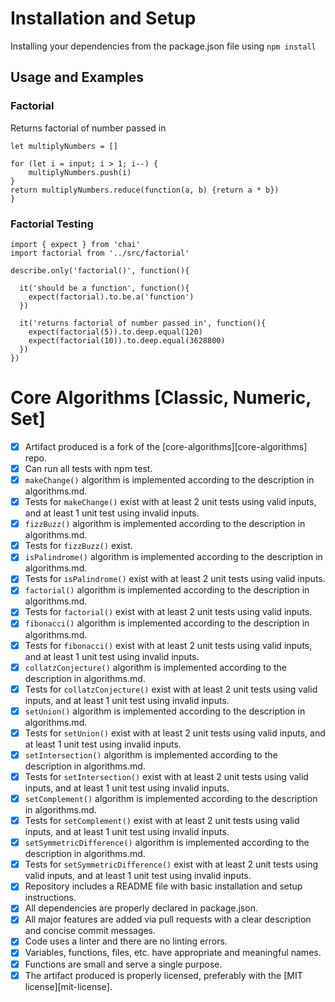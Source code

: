 # Installation and Setup

Installing your dependencies from the package.json file using ```npm install```

## Usage and Examples

### Factorial

Returns factorial of number passed in

```
let multiplyNumbers = []

for (let i = input; i > 1; i--) {
	multiplyNumbers.push(i)
}
return multiplyNumbers.reduce(function(a, b) {return a * b})
}
```

### Factorial Testing

```
import { expect } from 'chai'
import factorial from '../src/factorial'

describe.only('factorial()', function(){

  it('should be a function', function(){
    expect(factorial).to.be.a('function')
  })

  it('returns factorial of number passed in', function(){
    expect(factorial(5)).to.deep.equal(120)
    expect(factorial(10)).to.deep.equal(3628800)
  })
})
```


# Core Algorithms [Classic, Numeric, Set]

- [x] Artifact produced is a fork of the [core-algorithms][core-algorithms] repo.
- [x] Can run all tests with npm test.
- [x]  ```makeChange()``` algorithm is implemented according to the description in algorithms.md.
- [x]  Tests for ```makeChange()``` exist with at least 2 unit tests using valid inputs, and at least 1 unit test using invalid inputs.
- [x]  ```fizzBuzz()``` algorithm is implemented according to the description in algorithms.md.
- [x]  Tests for ```fizzBuzz()``` exist.
- [x]  ```isPalindrome()``` algorithm is implemented according to the description in algorithms.md.
- [x]  Tests for ```isPalindrome()``` exist with at least 2 unit tests using valid inputs.
- [x]  ```factorial()``` algorithm is implemented according to the description in algorithms.md.
- [x]  Tests for ```factorial()``` exist with at least 2 unit tests using valid inputs.
- [x]  ```fibonacci()``` algorithm is implemented according to the description in algorithms.md.
- [x]  Tests for ```fibonacci()``` exist with at least 2 unit tests using valid inputs, and at least 1 unit test using invalid inputs.
- [x]  ```collatzConjecture()``` algorithm is implemented according to the description in algorithms.md.
- [x]  Tests for ```collatzConjecture()``` exist with at least 2 unit tests using valid inputs, and at least 1 unit test using invalid inputs.
- [x]  ```setUnion()``` algorithm is implemented according to the description in algorithms.md.
- [x]  Tests for ```setUnion()``` exist with at least 2 unit tests using valid inputs, and at least 1 unit test using invalid inputs.
- [x]  ```setIntersection()``` algorithm is implemented according to the description in algorithms.md.
- [x]  Tests for ```setIntersection()``` exist with at least 2 unit tests using valid inputs, and at least 1 unit test using invalid inputs.
- [x]  ```setComplement()``` algorithm is implemented according to the description in algorithms.md.
- [x]  Tests for ```setComplement()``` exist with at least 2 unit tests using valid inputs, and at least 1 unit test using invalid inputs.
- [x]  ```setSymmetricDifference()``` algorithm is implemented according to the description in algorithms.md.
- [x]  Tests for ```setSymmetricDifference()``` exist with at least 2 unit tests using valid inputs, and at least 1 unit test using invalid inputs.
- [x]  Repository includes a README file with basic installation and setup instructions.
- [x]  All dependencies are properly declared in package.json.
- [x]  All major features are added via pull requests with a clear description and concise commit messages.
- [x]  Code uses a linter and there are no linting errors.
- [x]  Variables, functions, files, etc. have appropriate and meaningful names.
- [x]  Functions are small and serve a single purpose.
- [x]  The artifact produced is properly licensed, preferably with the [MIT license][mit-license].
